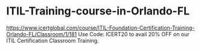 # ITIL-Training-course-in-Orlando-FL
https://www.icertglobal.com/course/ITIL-Foundation-Certification-Training-Orlando-FL/Classroom/1/181               Use Code: ICERT20 to avail 20% OFF on our ITIL Certification Classroom Training.  

